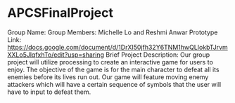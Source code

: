 # APCSFinalProject

Group Name:
Group Members: Michelle Lo and Reshmi Anwar
Prototype Link: https://docs.google.com/document/d/1DrXI50jfh32Y6TNM1hwQLIokbTJrvmXXLo5JlqfxhTo/edit?usp=sharing
Brief Project Description:
Our group project will utilize processing to create an interactive game for users to enjoy. The objective of the game is for the main character to defeat all its enemies before its lives run out. Our game will feature moving enemy attackers which will have a certain sequence of symbols that the user will have to input to defeat them.

